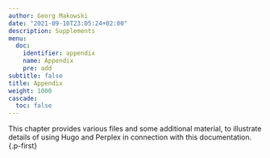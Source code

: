 ```yaml
---
author: Georg Makowski
date: "2021-09-10T23:05:24+02:00"
description: Supplements
menu:
  doc:
    identifier: appendix
    name: Appendix
    pre: add
subtitle: false
title: Appendix
weight: 1000
cascade:
  toc: false
---
```


This chapter provides various files and some additional material, to illustrate details of using Hugo and Perplex in connection with this documentation.
{.p-first} <!-- more -->
